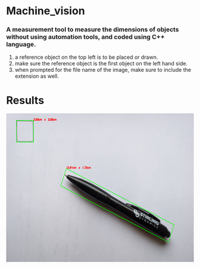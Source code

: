 # Machine_vision
<h3>A measurement tool to measure the dimensions of objects without using automation tools, and coded using C++ language. </h3>
<p>
  <ol>
    <li>
       a reference object on the top left is to be placed or drawn.
    </li>
    <li>
      make sure the reference object is the first object on the left hand side.
    </li>
    <li>
      when prompted for the file name of the image, make sure to include the extension as well.
    </li>
  </ol>
</p>


<h1 align="left"> Results</h1> 
<img align="center" alt="Pen" height="400" width="600" src="https://github.com/Kishor-Ramesh/Machine_vision/blob/main/results/pen_evidance.png">

